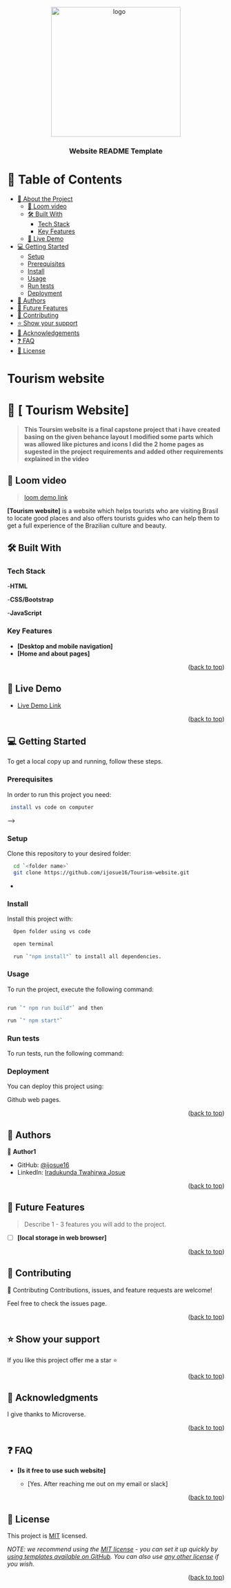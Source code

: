 <a name="readme-top"></a>


<div align="center">

  <img src="https://thumbs.dreamstime.com/b/tourists-hikers-traveling-trekking-backpacks-big-letters-tourism-cartoon-vector-illustration-summer-adventure-hiking-176967526.jpg" alt="logo" width="auto"  height="300" />
  <br/>

  <h3><b>Website README Template</b></h3>

</div>




# 📗 Table of Contents

- [📖 About the Project](#about-project)
  - [ 🚀 Loom video](#Loom-video)
  - [🛠 Built With](#built-with)
    - [Tech Stack](#tech-stack)
    - [Key Features](#key-features)
  - [🚀 Live Demo](#live-demo)
- [💻 Getting Started](#getting-started)
  - [Setup](#setup)
  - [Prerequisites](#prerequisites)
  - [Install](#install)
  - [Usage](#usage)
  - [Run tests](#run-tests)
  - [Deployment](#deployment)
- [👥 Authors](#authors)
- [🔭 Future Features](#future-features)
- [🤝 Contributing](#contributing)
- [⭐️ Show your support](#support)
- [🙏 Acknowledgements](#acknowledgements)
- [❓ FAQ](#faq)
- [📝 License](#license)




 # Tourism website

# 📖 [ Tourism Website] <a name="about-project"></a>



> **This Toursim website is a final capstone project that i have created basing on the given behance layout I modified some parts which was allowed like pictures and icons I did the 2 home pages as sugested in the project requirements and added other requirements explained in the video** 





## 🚀 Loom video <a name="Loom-video"></a>

>[loom demo link](https://www.loom.com/share/27f1dd8d70db43c882abd0aae566e831)


 


**[Tourism website]** is a website which helps tourists who are visiting Brasil to locate good places and also offers tourists guides who can help them to get a full experience of the Brazilian culture and beauty.


## 🛠 Built With <a name="built-with"></a>

### Tech Stack <a name="tech-stack"></a>



-**HTML**

-**CSS/Bootstrap**

-**JavaScript**


### Key Features <a name="key-features"></a>


- **[Desktop and mobile navigation]**
- **[Home and about pages]**


<p align="right">(<a href="#readme-top">back to top</a>)</p>



## 🚀 Live Demo <a name="live-demo"></a>


- [Live Demo Link](https://ijosue16.github.io/Tourism-website/)

<p align="right">(<a href="#readme-top">back to top</a>)</p>




## 💻 Getting Started <a name="getting-started"></a>

To get a local copy up and running, follow these steps.

### Prerequisites

In order to run this project you need:



```sh
 install vs code on computer
```
 -->

### Setup

Clone this repository to your desired folder:




```sh
  cd `<folder name>`
  git clone https://github.com/ijosue16/Tourism-website.git
```
-

### Install

Install this project with:



```sh
  Open folder using vs code

  open terminal 

  run `"npm install"` to install all dependencies.

```

### Usage

To run the project, execute the following command:



```sh

run `" npm run build"` and then

run `" npm start"`
```

### Run tests

To run tests, run the following command:

<!--
Example command:

```sh
  bin/rails test test/models/article_test.rb
```
--->


### Deployment <a name="deployment"></a>

You can deploy this project using:

Github web pages.



<p align="right">(<a href="#readme-top">back to top</a>)</p>



## 👥 Authors <a name="authors"></a>



👤 **Author1**

- GitHub: [@ijosue16](https://github.com/ijosue16)
- LinkedIn: [Iradukunda Twahirwa Josue](https://www.linkedin.com/in/iradukunda-twahirwa-josue/)



<p align="right">(<a href="#readme-top">back to top</a>)</p>



## 🔭 Future Features <a name="future-features"></a>

> Describe 1 - 3 features you will add to the project.

- [ ] **[local storage in web browser]**


<p align="right">(<a href="#readme-top">back to top</a>)</p>



## 🤝 Contributing <a name="contributing"></a>

🤝 Contributing
Contributions, issues, and feature requests are welcome!

Feel free to check the issues page.

<p align="right">(<a href="#readme-top">back to top</a>)</p>


## ⭐️ Show your support <a name="support"></a>



If you like this project offer me a star ⭐

<p align="right">(<a href="#readme-top">back to top</a>)</p>



## 🙏 Acknowledgments <a name="acknowledgements"></a>

I give thanks to Microverse.



<p align="right">(<a href="#readme-top">back to top</a>)</p>



## ❓ FAQ <a name="faq"></a>


- **[Is it free to use such website]**

  - [Yes. After reaching me out on my email or slack]

<p align="right">(<a href="#readme-top">back to top</a>)</p>



## 📝 License <a name="license"></a>

This project is [MIT](./LICENSE) licensed.

_NOTE: we recommend using the [MIT license](https://choosealicense.com/licenses/mit/) - you can set it up quickly by [using templates available on GitHub](https://docs.github.com/en/communities/setting-up-your-project-for-healthy-contributions/adding-a-license-to-a-repository). You can also use [any other license](https://choosealicense.com/licenses/) if you wish._

<p align="right">(<a href="#readme-top">back to top</a>)</p>
